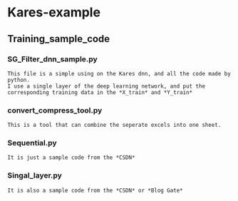 # Kares-example

## Training_sample_code

### SG_Filter_dnn_sample.py
    This file is a simple using on the Kares dnn, and all the code made by python.
	I use a single layer of the deep learning network, and put the corresponding training data in the *X_train* and *Y_train*
	
### convert_compress_tool.py
	This is a tool that can combine the seperate excels into one sheet.
	
### Sequential.py
	It is just a sample code from the *CSDN*
	
### Singal_layer.py
    It is also a sample code from the *CSDN* or *Blog Gate*


	
	